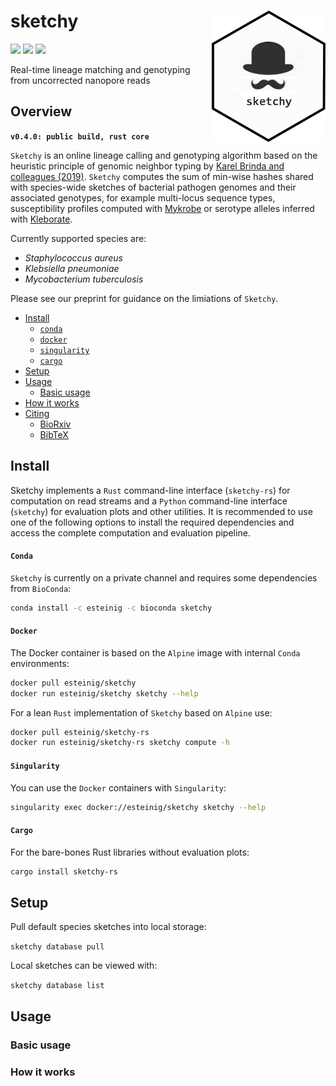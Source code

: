 # sketchy <a href='https://github.com/esteinig'><img src='img/logo.png' align="right" height="210" /></a>

![](https://img.shields.io/badge/version-beta-purple.svg)
![](https://img.shields.io/badge/core-rust-black.svg)
![](https://img.shields.io/badge/biorxiv-v1-blue.svg)

Real-time lineage matching and genotyping from uncorrected nanopore reads

## Overview

**`v0.4.0: public build, rust core`**

`Sketchy` is an online lineage calling and genotyping algorithm based on the heuristic principle of genomic neighbor typing by [Karel Brinda and colleagues (2019)](https://www.biorxiv.org/content/10.1101/403204v2). `Sketchy` computes the sum of min-wise hashes shared with species-wide sketches of bacterial pathogen genomes and their associated genotypes, for example multi-locus sequence types, susceptibility profiles computed with [Mykrobe](https://github.com/Mykrobe-tools/mykrobe) or serotype alleles inferred with [Kleborate](https://github.com/katholt/kleborate).

Currently supported species are:

* *Staphylococcus aureus*
* *Klebsiella pneumoniae* 
* *Mycobacterium tuberculosis*

Please see our preprint for guidance on the limiations of `Sketchy`.

- [Install](#install)
  - [`conda`](#conda)
  - [`docker`](#docker)
  - [`singularity`](#singularity)
  - [`cargo`](#cargo)
- [Setup](#setup)
- [Usage](#usage)
  - [Basic usage](#basic-usage)
- [How it works](#how-it-works)
- [Citing](#citing)
  - [BioRxiv](#bioarxiv)
  - [BibTeX](#bibtex)

## Install

Sketchy implements a `Rust` command-line interface (`sketchy-rs`) for computation on read streams and a `Python` command-line interface (`sketchy`) for evaluation plots and other utilities. It is recommended to use one of the following options to install the required dependencies and access the complete computation and evaluation pipeline.

#### `Conda`

`Sketchy` is currently on a private channel and requires some dependencies from `BioConda`:

```sh
conda install -c esteinig -c bioconda sketchy
```

#### `Docker`

The Docker container is based on the `Alpine` image with internal `Conda` environments:

```sh
docker pull esteinig/sketchy
docker run esteinig/sketchy sketchy --help
```

For a lean `Rust` implementation of `Sketchy` based on `Alpine` use:

```sh
docker pull esteinig/sketchy-rs
docker run esteinig/sketchy-rs sketchy compute -h
```

#### `Singularity`

You can use the `Docker` containers with `Singularity`:

```sh
singularity exec docker://esteinig/sketchy sketchy --help
```

#### `Cargo`

For the bare-bones Rust libraries without evaluation plots:

```sh
cargo install sketchy-rs
```

## Setup

Pull default species sketches into local storage:

`sketchy database pull`

Local sketches can be viewed with:

`sketchy database list`

## Usage

### Basic usage

### How it works
